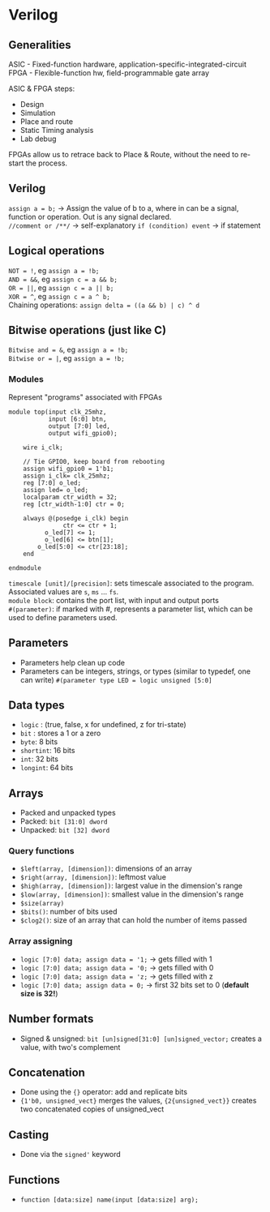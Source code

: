 # Verilog

## Generalities
ASIC - Fixed-function hardware, application-specific-integrated-circuit\
FPGA - Flexible-function hw, field-programmable gate array

ASIC & FPGA steps:
- Design
- Simulation
- Place and route
- Static Timing analysis
- Lab debug

FPGAs allow us to retrace back to Place & Route, without the need to re-start the process.

## Verilog
```assign a = b;``` -> Assign the value of b to a, where in can be a signal, function or operation. Out is any signal
declared.\
```//comment or /**/``` -> self-explanatory
```if (condition) event``` -> if statement

## Logical operations
```NOT = !```, eg ```assign a = !b;```\
```AND = &&```, eg ```assign c = a && b;```\
```OR = ||```, eg ```assign c = a || b;```\
```XOR = ^```, eg ```assign c = a ^ b;```\
Chaining operations: ```assign delta = ((a && b) | c) ^ d```

## Bitwise operations (just like C)
```Bitwise and = &```, eg ```assign a = !b;```\
```Bitwise or = |```, eg ```assign a = !b;```

### Modules
Represent "programs" associated with FPGAs
```
module top(input clk_25mhz,
           input [6:0] btn,
           output [7:0] led,
           output wifi_gpio0);

    wire i_clk;

    // Tie GPIO0, keep board from rebooting
    assign wifi_gpio0 = 1'b1;
    assign i_clk= clk_25mhz;
    reg [7:0] o_led;
    assign led= o_led;
    localparam ctr_width = 32;
    reg [ctr_width-1:0] ctr = 0;

    always @(posedge i_clk) begin
               ctr <= ctr + 1;
          o_led[7] <= 1;
          o_led[6] <= btn[1];
        o_led[5:0] <= ctr[23:18];
    end

endmodule

```

`timescale [unit]/[precision]`: sets timescale associated to the program. Associated values are `s`, `ms` ... `fs`.\
`module block`: contains the port list, with input and output ports\
`#(parameter)`: if marked with #, represents a parameter list, which can be used to define parameters used.

## Parameters
- Parameters help clean up code
- Parameters can be integers, strings, or types (similar to typedef, one can write) `#(parameter type LED = logic unsigned [5:0]`

## Data types
- `logic` : (true, false, x for undefined, z for tri-state)
- `bit`   : stores a 1 or a zero
- `byte`: 8 bits
- `shortint`: 16 bits
- `int`: 32 bits
- `longint`: 64 bits

## Arrays
- Packed and unpacked types
- Packed: `bit [31:0] dword`
- Unpacked: `bit [32] dword`

### Query functions
- `$left(array, [dimension])`: dimensions of an array
- `$right(array, [dimension])`: leftmost value
- `$high(array, [dimension])`: largest value in the dimension's range
- `$low(array, [dimension])`: smallest value in the dimension's range
- `$size(array)`
- `$bits()`: number of bits used
- `$clog2()`: size of an array that can hold the number of items passed

### Array assigning
- `logic [7:0] data;
assign data = '1;` -> gets filled with 1
- `logic [7:0] data;
    assign data = '0;` -> gets filled with 0
- `logic [7:0] data;
  assign data = 'z;` -> gets filled with z
- `logic [7:0] data;
    assign data = 0;` -> first 32 bits set to 0 (**default size is 32!**)

## Number formats
- Signed & unsigned: `bit [un]signed[31:0] [un]signed_vector;` creates a value, with two's complement

## Concatenation
- Done using the `{}` operator: add and replicate bits
- `{1'b0, unsigned_vect}` merges the values, `{2{unsigned_vect}}` creates two concatenated copies of unsigned_vect

## Casting
- Done via the `signed'` keyword

## Functions
- `function [data:size] name(input [data:size] arg);`
